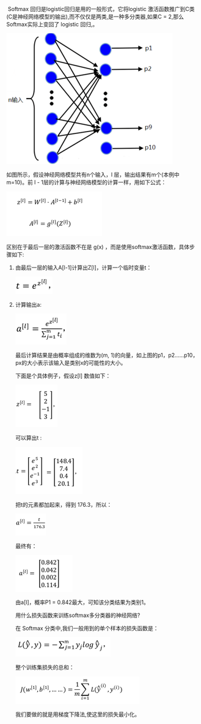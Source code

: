 ​         Softmax 回归是logistic回归是用的一般形式，它将logistic 激活函数推广到C类(C是神经网络模型的输出),而不仅仅是两类,是一种多分类器,如果C = 2,那么Softmax实际上变回了 logistic 回归,。

![1548317754258](assets/1548317754258.png)

如图所示，假设神经网络模型共有n个输入，l 层，输出结果有m个(本例中m=10)。前 l - 1层的计算与神经网络模型的计算一样，用如下公式：

![1548318291188](assets/1548318291188.png)

区别在于最后一层的激活函数不在是 g(x) ，而是使用softmax激活函数，具体步骤如下:

1. 由最后一层的输入A[l-1]计算出Z[l]，计算一个临时变量t：

   ![1548318591970](assets/1548318591970.png)

   

2. 计算输出a:

   ![1548319166141](assets/1548319166141.png)

   最后计算结果是由概率组成的维数为(m, 1)的向量，如上图的p1，p2……p10，px的大小表示该输入是类别x的可能性的大小。

   下面是个具体例子，假设z[l] 数值如下：

   ![1548320352230](assets/1548320352230.png)

   可以算出t :

   ![1548320441218](assets/1548320441218.png)

   把t的元素都加起来，得到 176.3，所以：

   ![1548320536120](assets/1548320536120.png)

   最终有：

   ![1548320747200](assets/1548320747200.png)

   由a[l]，概率P1 = 0.842最大，可知该分类结果为类别1。

   

   用什么损失函数来训练softmax多分类器的神经网络?

   在 Softmax 分类中,我们一般用到的单个样本的损失函数是：

   ![1548321310900](assets/1548321310900.png)

   整个训练集损失的总和：

   ![1548321236579](assets/1548321236579.png)

   我们要做的就是用梯度下降法,使这里的损失最小化。